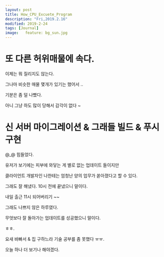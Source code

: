 ```yaml
---
layout: post
title: How_CPU_Excuete_Program
description: "Fri,2019.2.16"
modified: 2019-2-24
tags: [Journal]
image:   feature: bg_sun.jpg
---
```


# 또 다른 허위매물에 속다.

이제는 뭐 질리지도 않는다. 

그나마 비슷한 매물 몇개가 있기는 했어서 .. 

기분은 좀 덜 나빴다.

아니 그냥 하도 많이 당해서 감각이 없다 ~ 

# 신 서버 마이그레이션 & 그래들 빌드 & 푸시 구현 

@_@ 힘들었다. 

유저가 보기에는 피부에 와닿는 게 별로 없는 업데이트 들이지만

클라이언트 개발자인 나한테는 엄청난 양의 업무가 쏟아졌다고 할 수 있다. 

그래도 잘 해냈다. 10시 전에 끝냈으니 말이다.

내일 출근 11시 되어버리기 ~~ 

그래도 나쁘지 않은 하루였다.

무엇보다 잘 돌아가는 업데이트를 성공했으니 말이다. 

ㅎㅎ. 

요새 바빠서 & 집 구하느라 기술 공부를 좀 못했다 ㅠㅠ. 

오늘 하나 더 보기나 해야겠다. 

